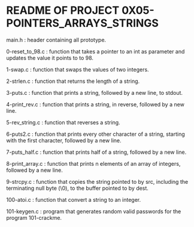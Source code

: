 README OF PROJECT 0X05-POINTERS_ARRAYS_STRINGS
=====================================================================================
main.h : header containing all prototype.

0-reset_to_98.c : function that takes a pointer to an int as parameter and updates the value it points to to 98.

1-swap.c : function that swaps the values of two integers.

2-strlen.c : function that returns the length of a string.

3-puts.c : function that prints a string, followed by a new line, to stdout.

4-print_rev.c : function that prints a string, in reverse, followed by a new line.

5-rev_string.c : function that reverses a string.

6-puts2.c : function that prints every other character of a string, starting with the first character, followed by a new line.

7-puts_half.c :  function that prints half of a string, followed by a new line.

8-print_array.c : function that prints n elements of an array of integers, followed by a new line.

9-strcpy.c : function that copies the string pointed to by src, including the terminating null byte (\0), to the buffer pointed to by dest.

100-atoi.c : function that convert a string to an integer.

101-keygen.c : program that generates random valid passwords for the program 101-crackme.
